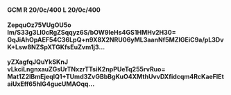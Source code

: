 #### GCM R 20/0c/400 L 20/0c/400
**ZepquOz75VUgOU5o**<br/>**lm/S33g3LI0cRgZSqqyz6S/bOW9leHs4GS1HMHv2H30=**<br/>**GqJiAhOpAEF54C36LpQ+n9X8X2NRU06yML3aanNf5MZlGEiC9a/pL3DvK+Lsw8NZSpXTGKfsEuZvm1j3...**<br/><br/>
**yZXagfqJQuYkSKnJ**<br/>**vLkciLngnxauZGsUrTNxzrTTsiK2npPUeTq255rvRuo=**<br/>**Mat1Z2lBmEjeqIQ1+TUmd3ZvGBbBgKuO4XMthUvvDXfidcqm4RcKaeFlEtaiUxEff65hIG4gucUMAOqq...**